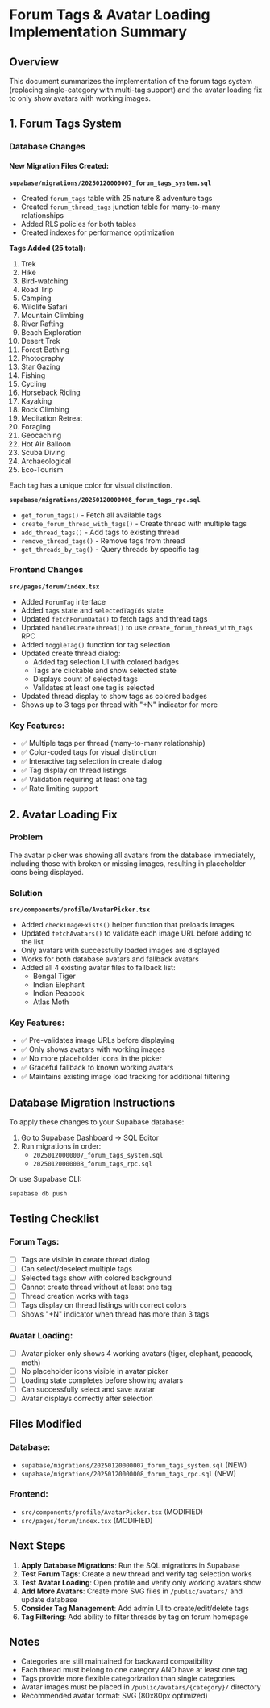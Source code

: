# Forum Tags & Avatar Loading Implementation Summary

## Overview

This document summarizes the implementation of the forum tags system (replacing single-category with multi-tag support) and the avatar loading fix to only show avatars with working images.

## 1. Forum Tags System

### Database Changes

#### New Migration Files Created:

**`supabase/migrations/20250120000007_forum_tags_system.sql`**

- Created `forum_tags` table with 25 nature & adventure tags
- Created `forum_thread_tags` junction table for many-to-many relationships
- Added RLS policies for both tables
- Created indexes for performance optimization

**Tags Added (25 total):**

1. Trek
2. Hike
3. Bird-watching
4. Road Trip
5. Camping
6. Wildlife Safari
7. Mountain Climbing
8. River Rafting
9. Beach Exploration
10. Desert Trek
11. Forest Bathing
12. Photography
13. Star Gazing
14. Fishing
15. Cycling
16. Horseback Riding
17. Kayaking
18. Rock Climbing
19. Meditation Retreat
20. Foraging
21. Geocaching
22. Hot Air Balloon
23. Scuba Diving
24. Archaeological
25. Eco-Tourism

Each tag has a unique color for visual distinction.

**`supabase/migrations/20250120000008_forum_tags_rpc.sql`**

- `get_forum_tags()` - Fetch all available tags
- `create_forum_thread_with_tags()` - Create thread with multiple tags
- `add_thread_tags()` - Add tags to existing thread
- `remove_thread_tags()` - Remove tags from thread
- `get_threads_by_tag()` - Query threads by specific tag

### Frontend Changes

**`src/pages/forum/index.tsx`**

- Added `ForumTag` interface
- Added `tags` state and `selectedTagIds` state
- Updated `fetchForumData()` to fetch tags and thread tags
- Updated `handleCreateThread()` to use `create_forum_thread_with_tags` RPC
- Added `toggleTag()` function for tag selection
- Updated create thread dialog:
  - Added tag selection UI with colored badges
  - Tags are clickable and show selected state
  - Displays count of selected tags
  - Validates at least one tag is selected
- Updated thread display to show tags as colored badges
- Shows up to 3 tags per thread with "+N" indicator for more

### Key Features:

- ✅ Multiple tags per thread (many-to-many relationship)
- ✅ Color-coded tags for visual distinction
- ✅ Interactive tag selection in create dialog
- ✅ Tag display on thread listings
- ✅ Validation requiring at least one tag
- ✅ Rate limiting support

## 2. Avatar Loading Fix

### Problem

The avatar picker was showing all avatars from the database immediately, including those with broken or missing images, resulting in placeholder icons being displayed.

### Solution

**`src/components/profile/AvatarPicker.tsx`**

- Added `checkImageExists()` helper function that preloads images
- Updated `fetchAvatars()` to validate each image URL before adding to the list
- Only avatars with successfully loaded images are displayed
- Works for both database avatars and fallback avatars
- Added all 4 existing avatar files to fallback list:
  - Bengal Tiger
  - Indian Elephant
  - Indian Peacock
  - Atlas Moth

### Key Features:

- ✅ Pre-validates image URLs before displaying
- ✅ Only shows avatars with working images
- ✅ No more placeholder icons in the picker
- ✅ Graceful fallback to known working avatars
- ✅ Maintains existing image load tracking for additional filtering

## Database Migration Instructions

To apply these changes to your Supabase database:

1. Go to Supabase Dashboard → SQL Editor
2. Run migrations in order:
   - `20250120000007_forum_tags_system.sql`
   - `20250120000008_forum_tags_rpc.sql`

Or use Supabase CLI:

```bash
supabase db push
```

## Testing Checklist

### Forum Tags:

- [ ] Tags are visible in create thread dialog
- [ ] Can select/deselect multiple tags
- [ ] Selected tags show with colored background
- [ ] Cannot create thread without at least one tag
- [ ] Thread creation works with tags
- [ ] Tags display on thread listings with correct colors
- [ ] Shows "+N" indicator when thread has more than 3 tags

### Avatar Loading:

- [ ] Avatar picker only shows 4 working avatars (tiger, elephant, peacock, moth)
- [ ] No placeholder icons visible in avatar picker
- [ ] Loading state completes before showing avatars
- [ ] Can successfully select and save avatar
- [ ] Avatar displays correctly after selection

## Files Modified

### Database:

- `supabase/migrations/20250120000007_forum_tags_system.sql` (NEW)
- `supabase/migrations/20250120000008_forum_tags_rpc.sql` (NEW)

### Frontend:

- `src/components/profile/AvatarPicker.tsx` (MODIFIED)
- `src/pages/forum/index.tsx` (MODIFIED)

## Next Steps

1. **Apply Database Migrations**: Run the SQL migrations in Supabase
2. **Test Forum Tags**: Create a new thread and verify tag selection works
3. **Test Avatar Loading**: Open profile and verify only working avatars show
4. **Add More Avatars**: Create more SVG files in `/public/avatars/` and update database
5. **Consider Tag Management**: Add admin UI to create/edit/delete tags
6. **Tag Filtering**: Add ability to filter threads by tag on forum homepage

## Notes

- Categories are still maintained for backward compatibility
- Each thread must belong to one category AND have at least one tag
- Tags provide more flexible categorization than single categories
- Avatar images must be placed in `/public/avatars/{category}/` directory
- Recommended avatar format: SVG (80x80px optimized)
